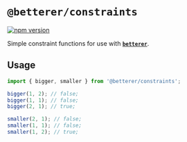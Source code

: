 # `@betterer/constraints`

[![npm version](https://img.shields.io/npm/v/@betterer/constraints.svg)](https://www.npmjs.com/package/@betterer/constraints)

Simple constraint functions for use with [**`betterer`**](https://github.com/phenomnomnominal/betterer).

## Usage

```typescript
import { bigger, smaller } from '@betterer/constraints';

bigger(1, 2); // false;
bigger(1, 1); // false;
bigger(2, 1); // true;

smaller(2, 1); // false;
smaller(1, 1); // false;
smaller(1, 2); // true;
```
